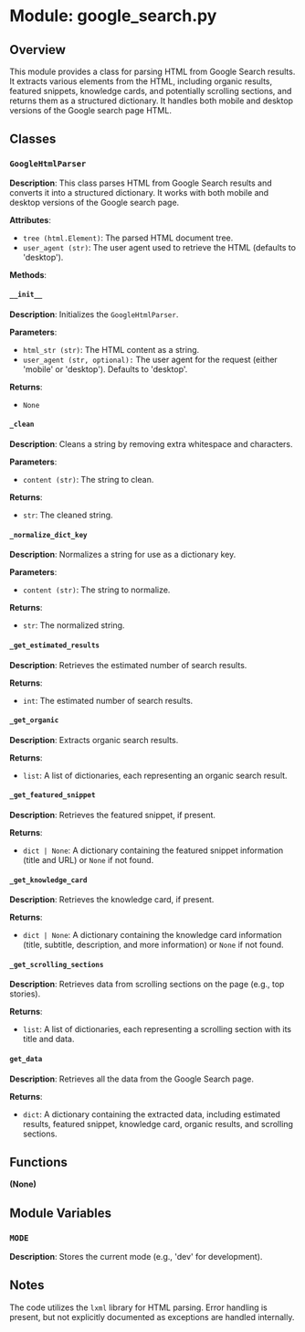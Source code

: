 # Module: google_search.py

## Overview

This module provides a class for parsing HTML from Google Search results.  It extracts various elements from the HTML, including organic results, featured snippets, knowledge cards, and potentially scrolling sections, and returns them as a structured dictionary.  It handles both mobile and desktop versions of the Google search page HTML.


## Classes

### `GoogleHtmlParser`

**Description**: This class parses HTML from Google Search results and converts it into a structured dictionary. It works with both mobile and desktop versions of the Google search page.

**Attributes**:

- `tree (html.Element)`: The parsed HTML document tree.
- `user_agent (str)`: The user agent used to retrieve the HTML (defaults to 'desktop').


**Methods**:

#### `__init__`

**Description**: Initializes the `GoogleHtmlParser`.

**Parameters**:

- `html_str (str)`: The HTML content as a string.
- `user_agent (str, optional):` The user agent for the request (either 'mobile' or 'desktop'). Defaults to 'desktop'.

**Returns**:
- `None`


#### `_clean`

**Description**: Cleans a string by removing extra whitespace and characters.

**Parameters**:

- `content (str)`: The string to clean.

**Returns**:
- `str`: The cleaned string.


#### `_normalize_dict_key`

**Description**: Normalizes a string for use as a dictionary key.

**Parameters**:

- `content (str)`: The string to normalize.

**Returns**:
- `str`: The normalized string.


#### `_get_estimated_results`

**Description**: Retrieves the estimated number of search results.

**Returns**:
- `int`: The estimated number of search results.


#### `_get_organic`

**Description**: Extracts organic search results.

**Returns**:
- `list`: A list of dictionaries, each representing an organic search result.


#### `_get_featured_snippet`

**Description**: Retrieves the featured snippet, if present.

**Returns**:
- `dict | None`: A dictionary containing the featured snippet information (title and URL) or `None` if not found.


#### `_get_knowledge_card`

**Description**: Retrieves the knowledge card, if present.

**Returns**:
- `dict | None`: A dictionary containing the knowledge card information (title, subtitle, description, and more information) or `None` if not found.


#### `_get_scrolling_sections`

**Description**: Retrieves data from scrolling sections on the page (e.g., top stories).

**Returns**:
- `list`: A list of dictionaries, each representing a scrolling section with its title and data.


#### `get_data`

**Description**: Retrieves all the data from the Google Search page.

**Returns**:
- `dict`: A dictionary containing the extracted data, including estimated results, featured snippet, knowledge card, organic results, and scrolling sections.


## Functions

**(None)**


## Module Variables


### `MODE`

**Description**: Stores the current mode (e.g., 'dev' for development).


## Notes

The code utilizes the `lxml` library for HTML parsing.  Error handling is present, but not explicitly documented as exceptions are handled internally.